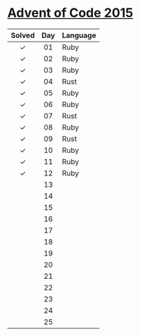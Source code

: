 # [Advent of Code 2015](https://adventofcode.com/2015)

| Solved | Day | Language
|:------:|:---:|:---------
| ✓      | 01  | Ruby
| ✓      | 02  | Ruby
| ✓      | 03  | Ruby
| ✓      | 04  | Rust
| ✓      | 05  | Ruby
| ✓      | 06  | Ruby
| ✓      | 07  | Rust
| ✓      | 08  | Ruby
| ✓      | 09  | Rust
| ✓      | 10  | Ruby
| ✓      | 11  | Ruby
| ✓      | 12  | Ruby
|        | 13  |
|        | 14  |
|        | 15  |
|        | 16  |
|        | 17  |
|        | 18  |
|        | 19  |
|        | 20  |
|        | 21  |
|        | 22  |
|        | 23  |
|        | 24  |
|        | 25  |
